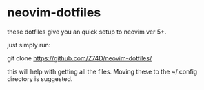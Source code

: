 # neovim-dotfiles

these dotfiles give you an quick setup to neovim ver 5+.

just simply run:

git clone https://github.com/Z74D/neovim-dotfiles/ 

this will help with getting all the files. Moving these to the ~/.config directory is suggested.
